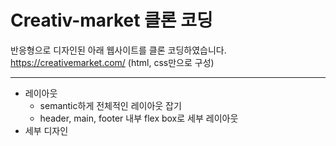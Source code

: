 # Creativ-market 클론 코딩

반응형으로 디자인된 아래 웹사이트를 클론 코딩하였습니다.
https://creativemarket.com/
(html, css만으로 구성)

---

- 레이아웃
  - semantic하게 전체적인 레이아웃 잡기
  - header, main, footer 내부 flex box로 세부 레이아웃
- 세부 디자인
